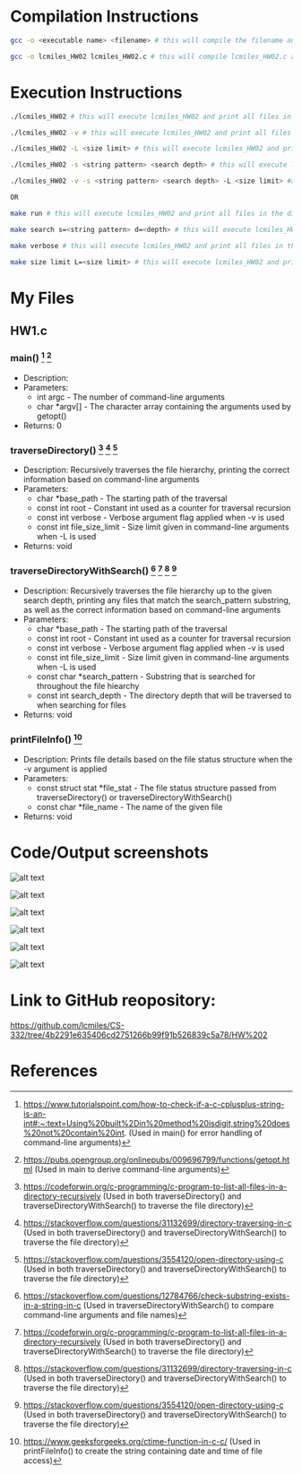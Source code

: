 # Compilation Instructions

```bash
gcc -o <executable name> <filename> # this will compile the filename and return an executable with the executable name

gcc -o lcmiles_HW02 lcmiles_HW02.c # this will compile lcmiles_HW02.c and output an executable called lcmiles_HW02
```

# Execution Instructions

```bash
./lcmiles_HW02 # this will execute lcmiles_HW02 and print all files in the directory

./lcmiles_HW02 -v # this will execute lcmiles_HW02 and print all files in the directory with detailed information

./lcmiles_HW02 -L <size limit> # this will execute lcmiles_HW02 and print all files in the directory equal to or less than the size limit in bytes

./lcmiles_HW02 -s <string pattern> <search depth> # this will execute lcmiles_HW02 and print all files in the directory that contain the string pattern up to the search depth

./lcmiles_HW02 -v -s <string pattern> <search depth> -L <size limit> #arguments can also be combined like so

OR

make run # this will execute lcmiles_HW02 and print all files in the directory

make search s=<string pattern> d=<depth> # this will execute lcmiles_HW02 and print all files in the directory that contain the string pattern up to the search depth

make verbose # this will execute lcmiles_HW02 and print all files in the directory with detailed information

make size limit L=<size limit> # this will execute lcmiles_HW02 and print all files in the directory equal to or less than the size limit in bytes
```

# My Files

## HW1.c

### main() [^1] [^2]

* Description: 
* Parameters:
    * int argc - The number of command-line arguments
    * char *argv[] - The character array containing the arguments used by getopt()
* Returns: 0

### traverseDirectory() [^5] [^6] [^7]

* Description: Recursively traverses the file hierarchy, printing the correct information based on command-line arguments
* Parameters:
    * char *base_path - The starting path of the traversal
    * const int root - Constant int used as a counter for traversal recursion
    * const int verbose - Verbose argument flag applied when -v is used
    * const int file_size_limit - Size limit given in command-line arguments when -L is used
* Returns: void

### traverseDirectoryWithSearch() [^3] [^5] [^6] [^7]

* Description: Recursively traverses the file hierarchy up to the given search depth, printing any files that match the search_pattern substring, as well as the correct information based on command-line arguments
* Parameters:
    * char *base_path - The starting path of the traversal
    * const int root - Constant int used as a counter for traversal recursion
    * const int verbose - Verbose argument flag applied when -v is used
    * const int file_size_limit - Size limit given in command-line arguments when -L is used
    * const char *search_pattern - Substring that is searched for throughout the file hiearchy
    * const int search_depth - The directory depth that will be traversed to when searching for files
* Returns: void

### printFileInfo() [^4]

* Description: Prints file details based on the file status structure when the -v argument is applied
* Parameters:
    * const struct stat *file_stat - The file status structure passed from traverseDirectory() or traverseDirectoryWithSearch()
    * const char  *file_name - The name of the given file
* Returns: void

# Code/Output screenshots

![alt text](https://github.com/lcmiles/CS-332/blob/main/HW%202/Screenshot%202024-02-06%20131525.png?raw=true)

![alt text](https://github.com/lcmiles/CS-332/blob/main/HW%202/Screenshot%202024-02-06%20131545.png?raw=true)

![alt text](https://github.com/lcmiles/CS-332/blob/main/HW%202/Screenshot%202024-02-06%20131608.png?raw=true)

![alt text](https://github.com/lcmiles/CS-332/blob/main/HW%202/Screenshot%202024-02-06%20131917.png?raw=true)

![alt text](https://github.com/lcmiles/CS-332/blob/main/HW%202/Screenshot%202024-02-06%20132042.png?raw=true)

![alt text](https://github.com/lcmiles/CS-332/blob/main/HW%202/Screenshot%202024-02-06%20141128.png?raw=true)

# Link to GitHub reopository:

https://github.com/lcmiles/CS-332/tree/4b2291e635406cd2751266b99f91b526839c5a78/HW%202

# References

[^1]: https://www.tutorialspoint.com/how-to-check-if-a-c-cplusplus-string-is-an-int#:~:text=Using%20built%2Din%20method%20isdigit,string%20does%20not%20contain%20int. (Used in main() for error handling of command-line arguments)

[^2]: https://pubs.opengroup.org/onlinepubs/009696799/functions/getopt.html (Used in main to derive command-line arguments)

[^3]: https://stackoverflow.com/questions/12784766/check-substring-exists-in-a-string-in-c (Used in traverseDirectoryWithSearch() to compare command-line arguments and file names)

[^4]: https://www.geeksforgeeks.org/ctime-function-in-c-c/ (Used in printFileInfo() to create the string containing date and time of file access)

[^5]: https://codeforwin.org/c-programming/c-program-to-list-all-files-in-a-directory-recursively (Used in both traverseDirectory() and traverseDirectoryWithSearch() to traverse the file directory)

[^6]: https://stackoverflow.com/questions/31132699/directory-traversing-in-c (Used in both traverseDirectory() and traverseDirectoryWithSearch() to traverse the file directory)

[^7]: https://stackoverflow.com/questions/3554120/open-directory-using-c (Used in both traverseDirectory() and traverseDirectoryWithSearch() to traverse the file directory)
